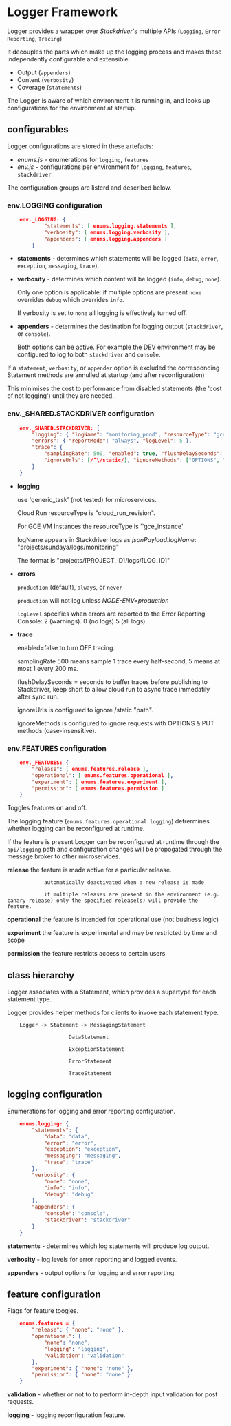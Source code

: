 # Logger Framework 
Logger provides a wrapper over _Stackdriver_'s multiple APIs (`Logging`, `Error Reporting`, `Tracing`)

It decouples the parts which make up the logging process and makes these independently configurable and extensible.
- Output (`appenders`)
- Content (`verbosity`)
- Coverage (`statements`)

The Logger is aware of which environment it is running in, and looks up configurations for the environment at startup.

## configurables
Logger configurations are stored in these artefacts:

- _enums.js_   -   enumerations for   `logging`, `features`
- _env.js_     -   configurations per environment for  `logging`, `features`, `stackdriver` 

The configuration groups are listerd and described below.

### env.LOGGING configuration
```json
    env._LOGGING: {
            "statements": [ enums.logging.statements ],
            "verbosity": [ enums.logging.verbosity ],
            "appenders": [ enums.logging.appenders ]
        }
```
- __statements__    - determines which statements will be logged (`data`, `error`, `exception`, `messaging`, `trace`). 

- __verbosity__     - determines which content will be logged (`info`, `debug`, `none`). 

    Only one option is applicable: if multiple options are present `none` overrides `debug` which overrides `info`.

    If verbosity is set to `none` all logging is effectively turned off.
    
- __appenders__     - determines the destination for logging output (`stackdriver`, or `console`).
                    
    Both options can be active. For example the DEV environment may be configured to log to both `stackdriver` and `console`.

If a `statement`, `verbosity`, or `appender` option is excluded the corresponding Statement methods are annulled at startup (and after reconfiguration)

This minimises the cost to performance from disabled statements (the 'cost of not logging') until they are needed.


### env._SHARED.STACKDRIVER configuration
```json
    env._SHARED.STACKDRIVER: {
        "logging": { "logName": "monitoring_prod", "resourceType": "gce_instance" },  
        "errors": { "reportMode": "always", "logLevel": 5 },                          
        "trace": {
            "samplingRate": 500, "enabled": true, "flushDelaySeconds": 1,             
            "ignoreUrls": [/^\/static/], "ignoreMethods": ["OPTIONS", "PUT"]        
        }
    }
```
- __logging__   
    
    use 'generic_task' (not tested) for microservices. 
                
    Cloud Run resourceType is "cloud_run_revision".

    For GCE VM Instances the resourceType is ''gce_instance'

    logName appears in Stackdriver logs as _jsonPayload.logName_: "projects/sundaya/logs/monitoring"

    The format is "projects/[PROJECT_ID]/logs/[LOG_ID]"

- __errors__    
    
    `production` (default), `always`, or `never` 

    `production` will not log unless _NODE-ENV=production_

    `logLevel` specifies when errors are reported to the Error Reporting Console: 2 (warnings). 0 (no logs) 5 (all logs)      

- __trace__     

    enabled=false to turn OFF tracing. 

    samplingRate 500 means sample 1 trace every half-second, 5 means at most 1 every 200 ms. 

    flushDelaySeconds = seconds to buffer traces before publishing to Stackdriver, keep short to allow cloud run to async trace immedatily after sync run.

    ignoreUrls is configured to ignore /static "path".

    ignoreMethods is configured to ignore requests with OPTIONS & PUT methods (case-insensitive).


### env.FEATURES configuration
```json
    env._FEATURES: {
        "release": [ enums.features.release ],
        "operational": [ enums.features.operational ],
        "experiment": [ enums.features.experiment ],
        "permission": [ enums.features.permission ]
    }
```
Toggles features on and off.

The logging feature (`enums.features.operational.logging`) detrermines whether logging can be reconfigured at runtime.

If the feature is present Logger can be reconfigured at runtime through the `api/logging` path and configuration changes will be propogated through the message broker to other microservices.


__release__     the feature is made active for a particular release.

                automatically deactivated when a new release is made

                if multiple releases are present in the environment (e.g. canary release) only the specified release(s) will provide the feature. 

__operational__ the feature is intended for operational use (not business logic)

__experiment__  the feature is experimental and may be restricted by time and scope

__permission__  the feature restricts access to certain users


## class hierarchy
Logger associates with a Statement, which provides a supertype for each statement type.

Logger provides helper methods for clients to invoke each statement type.

        Logger -> Statement -> MessagingStatement

                        DataStatement

                        ExceptionStatement

                        ErrorStatement

                        TraceStatement

## logging configuration

Enumerations for logging and error reporting configuration.

```json
    enums.logging: {
        "statements": {
            "data": "data",
            "error": "error",
            "exception": "exception",
            "messaging": "messaging",
            "trace": "trace"
        },
        "verbosity": {
            "none": "none",
            "info": "info",
            "debug": "debug"
        },
        "appenders": {   
            "console": "console",
            "stackdriver": "stackdriver"
        }
    }
```
__statements__  - determines which log statements will produce log output.

__verbosity__   - log levels for error reporting and logged events.

__appenders__   - output options for logging and error reporting.



## feature configuration

Flags for feature toogles.

```json
    enums.features = {
        "release": { "none": "none" },
        "operational": {
            "none": "none",
            "logging": "logging",                             
            "validation": "validation"                        
        },
        "experiment": { "none": "none" },
        "permission": { "none": "none" }
    }
```
__validation__  - whether or not to to perform in-depth input validation for post requests.

__logging__     - logging reconfiguration feature.

